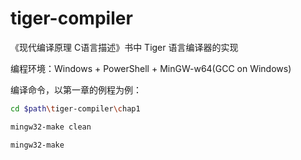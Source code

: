 # tiger-compiler
《现代编译原理 C语言描述》书中 Tiger 语言编译器的实现

编程环境：Windows + PowerShell + MinGW-w64(GCC on Windows)

编译命令，以第一章的例程为例：
```sh
cd $path\tiger-compiler\chap1

mingw32-make clean

mingw32-make
```
